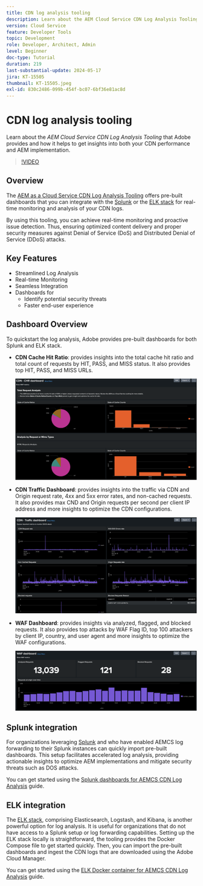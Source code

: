 ```yaml
---
title: CDN log analysis tooling
description: Learn about the AEM Cloud Service CDN Log Analysis Tooling that Adobe provides and how it helps to get insights into both your CDN performance and AEM implementation.
version: Cloud Service
feature: Developer Tools
topic: Development
role: Developer, Architect, Admin
level: Beginner
doc-type: Tutorial
duration: 219
last-substantial-update: 2024-05-17
jira: KT-15505
thumbnail: KT-15505.jpeg
exl-id: 830c2486-099b-454f-bc07-6bf36e81ac8d
---
```

# CDN log analysis tooling

Learn about the _AEM Cloud Service CDN Log Analysis Tooling_ that Adobe provides and how it helps to get insights into both your CDN performance and AEM implementation.
 
>[!VIDEO](https://video.tv.adobe.com/v/3429177?quality=12&learn=on)

## Overview

The [AEM as a Cloud Service CDN Log Analysis Tooling](https://github.com/adobe/AEMCS-CDN-Log-Analysis-Tooling) offers pre-built dashboards that you can integrate with the [Splunk](https://www.splunk.com/en_us/products/observability-cloud.html) or the [ELK stack](https://www.elastic.co/elastic-stack) for real-time monitoring and analysis of your CDN logs. 

By using this tooling, you can achieve real-time monitoring and proactive issue detection. Thus, ensuring optimized content delivery and proper security measures against Denial of Service (DoS) and Distributed Denial of Service (DDoS) attacks.

## Key Features

- Streamlined Log Analysis
- Real-time Monitoring
- Seamless Integration
- Dashboards for
    - Identify potential security threats
    - Faster end-user experience

## Dashboard Overview

To quickstart the log analysis, Adobe provides pre-built dashboards for both Splunk and ELK stack.

- **CDN Cache Hit Ratio**: provides insights into the total cache hit ratio and total count of requests by HIT, PASS, and MISS status. It also provides top HIT, PASS, and MISS URLs.

    ![CDN Cache Hit Ratio](assets/CHR-dashboard.png)

- **CDN Traffic Dashboard**: provides insights into the traffic via CDN and Origin request rate, 4xx and 5xx error rates, and non-cached requests. It also provides max CND and Origin requests per second per client IP address and more insights to optimize the CDN configurations.

    ![CDN Traffic Dashboard](assets/Traffic-dashboard.png)

- **WAF Dashboard**: provides insights via analyzed, flagged, and blocked requests. It also provides top attacks by WAF Flag ID, top 100 attackers by client IP, country, and user agent and more insights to optimize the WAF configurations.

    ![WAF Dashboard](assets/WAF-Dashboard.png)

## Splunk integration

For organizations leveraging [Splunk](https://www.splunk.com/en_us/products/observability-cloud.html) and who have enabled AEMCS log forwarding to their Splunk instances can quickly import pre-built dashboards. This setup facilitates accelerated log analysis, providing actionable insights to optimize AEM implementations and mitigate security threats such as DOS attacks.

You can get started using the [Splunk dashboards for AEMCS CDN Log Analysis](https://github.com/adobe/AEMCS-CDN-Log-Analysis-Tooling/blob/main/Splunk/READEME.md#splunk-dashboards-for-aemcs-cdn-log-analysis) guide.


## ELK integration

The [ELK stack](https://www.elastic.co/elastic-stack), comprising Elasticsearch, Logstash, and Kibana, is another powerful option for log analysis. It is useful for organizations that do not have access to a Splunk setup or log forwarding capabilities. Setting up the ELK stack locally is straightforward, the tooling provides the Docker Compose file to get started quickly. Then, you can import the pre-built dashboards and ingest the CDN logs that are downloaded using the Adobe Cloud Manager.

You can get started using the [ELK Docker container for AEMCS CDN Log Analysis](https://github.com/adobe/AEMCS-CDN-Log-Analysis-Tooling/blob/main/ELK/README.md#elk-docker-container-for-aemcs-cdn-log-analysis) guide.
